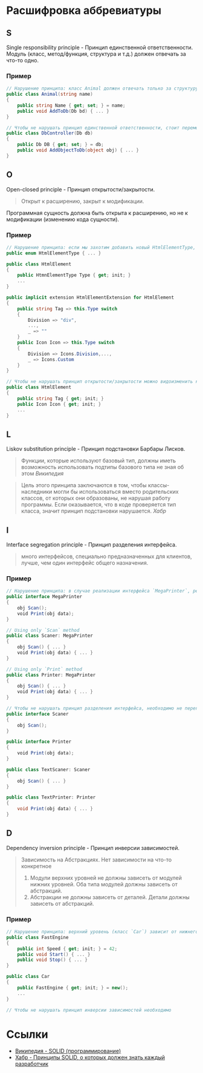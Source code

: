 # Расшифровка аббревиатуры
## S
Single responsibility principle - Принцип единственной ответственности.
Модуль (класс, метод/функция, структура и т.д.) должен отвечать за что-то одно.

### Пример

```csharp
// Нарушение принципа: класс Animal должен отвечать только за структуру (поля, методы) абстрактного животного, но не за добавление его в базу данных;
public class Animal(string name)
{
	public string Name { get; set; } = name;
	public void AddToDb(Db bd) { ... }
}

// Чтобы не нарушать принцип единственной ответственности, стоит переменести метод `AddToDB` в другой класс
public class DbController(Db db)
{
	public Db DB { get; set; } = db;
	public void AddObjectToDb(object obj) { ... }
}
```
## O
Open-closed principle - Принцип открытости/закрытости.
> Открыт к расширению, закрыт к модификации.

Программная сущность должна быть открыта к расширению, но не к модификации (изменению кода сущности).

### Пример

```csharp
// Нарушение принципа: если мы захотим добавить новый HtmlElementType, то придётся модифицировать `HtmlElementType` и свойства `Tag` `Icon` в HtmlElementExtension;
public enum HtmlElementType { ... }

public class HtmlElement
{
	public HtmnElementType Type { get; init; }
	...
}

public implicit extension HtmlElementExtension for HtmlElement
{
	public string Tag => this.Type switch 
	{
		Division => "div",
		...,
		_ => ""
	}
	public Icon Icon => this.Type switch
	{
		Division => Icons.Division,...,
		_ => Icons.Custom
	}
}

// Чтобы не нарушать принцип открытости/закрытости можно видоизменить класс `HtmlElement`, используя свойства `Tag` и `Icon`, вместо `Type`
public class HtmlElement
{
	public string Tag { get; init; }
	public Icon Icon { get; init; }
	...
}
``` 
## L
Liskov substitution principle - Принцип подстановки Барбары Лисков.
> Функции, которые используют базовый тип, должны иметь возможность использовать подтипы базового типа не зная об этом
> *Википедия*

> Цель этого принципа заключаются в том, чтобы классы-наследники могли бы использоваться вместо родительских классов, от которых они образованы, не нарушая работу программы. Если оказывается, что в коде проверяется тип класса, значит принцип подстановки нарушается.
> *Хабр*
## I
Interface segregation principle - Принцип разделения интерфейса.
> много интерфейсов, специально предназначенных для клиентов, лучше, чем один интерфейс общего назначения.
### Пример
```csharp
// Нарушение принципа: в случае реализации интерфейса `MegaPrinter`, реализующим классам придётся реализовывать все методы интерфейса, ключая неиспользуемые классом методы.
public interface MegaPrinter
{
    obj Scan();
    void Print(obj data);
}

// Using only `Scan` method
public class Scaner: MegaPrinter 
{
	obj Scan() { ... }
    void Print(obj data) { ... }
}

// Using only `Print` method
public class Printer: MegaPrinter 
{
	obj Scan() { ... }
    void Print(obj data) { ... }
}

// Чтобы не нарушать принцип разделения интерфейса, необходимо не перегружать интерфейсы и соблюдать принцип единственной ответственности и абстракцию.
public interface Scaner
{
	obj Scan();
}

public interface Printer
{
    void Print(obj data);
}

public class TextScaner: Scaner 
{
	obj Scan() { ... }
}

public class TextPrinter: Printer 
{
	void Print(obj data) { ... }
}
```
## D
Dependency inversion principle - Принцип инверсии зависимостей.
> Зависимость на Абстракциях. Нет зависимости на что-то конкретное
> 1. Модули верхних уровней не должны зависеть от модулей нижних уровней. Оба типа модулей должны зависеть от абстракций.
> 2. Абстракции не должны зависеть от деталей. Детали должны зависеть от абстракций.

### Пример

```csharp
// Нарушение принципа: верхний уровень (класс `Car`) зависит от нижнего уровня (класс `FastEngine`).
public class FastEngine
{
	public int Speed { get; init; } = 42;
	public void Start() { ... }
	public void Stop() { ... }
}

public class Car
{
	public FastEngine { get; init; } = new();
	...
}

// Чтобы не нарушать принцип инверсии зависимостей необходимо 
```

# Ссылки
- [Википедия - SOLID (программирование)](https://ru.wikipedia.org/wiki/SOLID_(%D0%BF%D1%80%D0%BE%D0%B3%D1%80%D0%B0%D0%BC%D0%BC%D0%B8%D1%80%D0%BE%D0%B2%D0%B0%D0%BD%D0%B8%D0%B5))
- [Хабр - Принципы SOLID, о которых должен знать каждый разработчик](https://habr.com/ru/companies/ruvds/articles/426413/)
